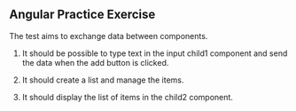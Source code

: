 ## Angular Practice Exercise

The test aims to exchange data between components.

1. It should be possible to type text in the input child1 component and send the data when the add button is clicked.

2. It should create a list and manage the items.

3. It should display the list of items in the child2 component.


